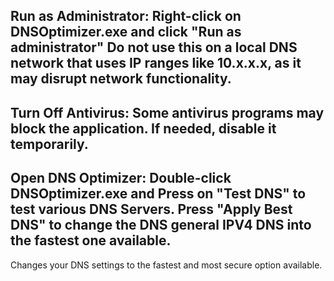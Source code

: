 Run as Administrator:
Right-click on DNSOptimizer.exe and click "Run as administrator"
**Do not use this on a local DNS network that uses IP ranges like 10.x.x.x, as it may disrupt network functionality.**
-------------------------------------------------------------------------------------------------------------
Turn Off Antivirus:
Some antivirus programs may block the application. If needed, disable it temporarily.
-------------------------------------------------------------------------------------------------------------
Open DNS Optimizer:
Double-click DNSOptimizer.exe and Press on "Test DNS" to test various DNS Servers. 
Press "Apply Best DNS" to change the DNS general IPV4 DNS into the fastest one available.
-------------------------------------------------------------------------------------------------------------

Changes your DNS settings to the fastest and most secure option available.
